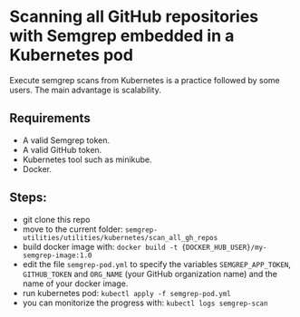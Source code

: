 # Scanning all GitHub repositories with Semgrep embedded in a Kubernetes pod

Execute semgrep scans from Kubernetes is a practice followed by some users. The main advantage is scalability.

## Requirements
* A valid Semgrep token.
* A valid GitHub token.
* Kubernetes tool such as minikube.
* Docker.

## Steps:
* git clone this repo
* move to the current folder: `semgrep-utilities/utilities/kubernetes/scan_all_gh_repos`
* build docker image with: `docker build -t {DOCKER_HUB_USER}/my-semgrep-image:1.0`
* edit the file `semgrep-pod.yml` to specify the variables `SEMGREP_APP_TOKEN`, `GITHUB_TOKEN` and `ORG_NAME` (your GitHub organization name) and the name of your docker image.
* run kubernetes pod: `kubectl apply -f semgrep-pod.yml`
* you can monitorize the progress with: `kubectl logs semgrep-scan`
